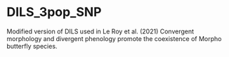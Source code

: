 # DILS_3pop_SNP
Modified version of DILS used in Le Roy et al. (2021) Convergent morphology and divergent phenology promote the coexistence of Morpho butterfly species.
